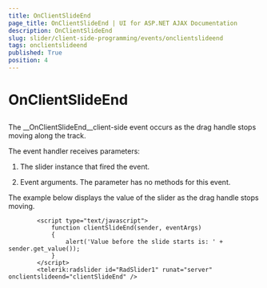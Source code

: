 ```yaml
---
title: OnClientSlideEnd
page_title: OnClientSlideEnd | UI for ASP.NET AJAX Documentation
description: OnClientSlideEnd
slug: slider/client-side-programming/events/onclientslideend
tags: onclientslideend
published: True
position: 4
---
```


# OnClientSlideEnd



## 

The __OnClientSlideEnd__client-side event occurs as the drag handle stops moving along the track.

The event handler receives parameters:

1. The slider instance that fired the event.

1. Event arguments. The parameter has no methods for this event.

The example below displays the value of the slider as the drag handle stops moving.

````ASPNET
	    <script type="text/javascript">
	        function clientSlideEnd(sender, eventArgs)
	        {
	            alert('Value before the slide starts is: ' + sender.get_value());
	        }
	    </script>
	    <telerik:radslider id="RadSlider1" runat="server" onclientslideend="clientSlideEnd" />
````


